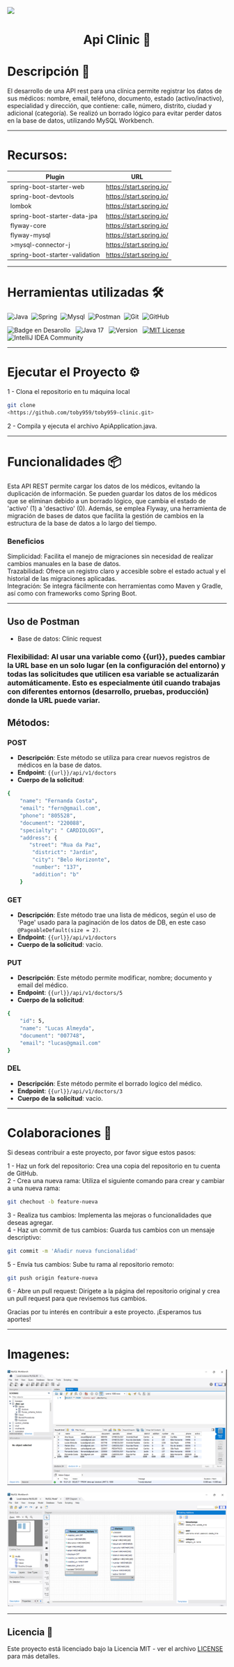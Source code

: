 ![](https://api.visitorbadge.io/api/VisitorHit?user=toby959&repo=toby959-clinic&countColor=%230e75b6)

 <h1 style="text-align: center;"> Api Clinic 🏥</h1>


# Descripción 📖
El desarrollo de una API rest para una clínica permite registrar los datos de sus médicos: nombre, email, teléfono, documento, estado (activo/inactivo), especialidad y dirección, que contiene: calle, número, distrito, ciudad y adicional (categoría). Se realizó un borrado lógico para evitar perder datos en la base de datos, utilizando MySQL Workbench.
___ 

# Recursos:

| Plugin           | URL                      |
|------------------|--------------------------|
| spring-boot-starter-web | https://start.spring.io/ |
| spring-boot-devtools    | https://start.spring.io/ |
| lombok | https://start.spring.io/ |
| spring-boot-starter-data-jpa | https://start.spring.io/ |
| flyway-core | https://start.spring.io/ |
| flyway-mysql | https://start.spring.io/ |
| >mysql-connector-j | https://start.spring.io/ |
| spring-boot-starter-validation | https://start.spring.io/ |
___
# Herramientas utilizadas 🛠️


<img src="https://www.vectorlogo.zone/logos/java/java-icon.svg" title="Java"  alt="Java" width="40" height="40"/>&nbsp;
<img src="https://www.vectorlogo.zone/logos/springio/springio-ar21.svg" title="Spring"  alt="Spring" width="40" height="40"/>&nbsp;
<img src="https://www.vectorlogo.zone/logos/mysql/mysql-ar21.svg" title="Mysql"  alt="Mysql" width="40" height="40"/>&nbsp;
<img src="https://www.vectorlogo.zone/logos/getpostman/getpostman-icon.svg" title="Postman"  alt="Postman" width="40" height="40"/>&nbsp;
<img src="https://www.vectorlogo.zone/logos/git-scm/git-scm-icon.svg" title="Git"  alt="Git" width="40" height="40"/>&nbsp;
<img src="https://www.vectorlogo.zone/logos/github/github-icon.svg" title="GitHub"  alt="GitHub" width="40" height="40"/>&nbsp;

![Badge en Desarollo](https://img.shields.io/badge/STATUS-EN%20DESAROLLO-green)&nbsp;&nbsp;&nbsp;![Java 17](https://img.shields.io/badge/java-17-blue?logo=java)&nbsp;&nbsp;&nbsp;![Version](https://img.shields.io/badge/version-v1.0-COLOR.svg)&nbsp;&nbsp;&nbsp;[![MIT License](https://img.shields.io/badge/licencia-MIT-blue.svg)](LICENSE)&nbsp;&nbsp;&nbsp;![IntelliJ IDEA Community](https://img.shields.io/badge/IDE-IntelliJ%20IDEA%20Community-red?style=flat)&nbsp;&nbsp;&nbsp;
___


# Ejecutar el Proyecto ⚙️
1 - Clona el repositorio en tu máquina local
``` bash
git clone
<https://github.com/toby959/toby959-clinic.git>
```
2 - Compila y ejecuta el archivo ApiApplication.java.
___

# Funcionalidades 📦

Esta API REST permite cargar los datos de los médicos, evitando la duplicación de información. Se pueden guardar los datos de los médicos que se eliminan debido a un borrado lógico, que cambia el estado de 'activo' (1) a 'desactivo' (0). Además, se emplea Flyway, una herramienta de migración de bases de datos que facilita la gestión de cambios en la estructura de la base de datos a lo largo del tiempo.   
### Beneficios
Simplicidad: Facilita el manejo de migraciones sin necesidad de realizar cambios manuales en la base de datos.   
Trazabilidad: Ofrece un registro claro y accesible sobre el estado actual y el historial de las migraciones aplicadas.   
Integración: Se integra fácilmente con herramientas como Maven y Gradle, así como con frameworks como Spring Boot.   
___
## Uso de Postman
* Base de datos: Clinic request   
### Flexibilidad: Al usar una variable como {{url}}, puedes cambiar la URL base en un solo lugar (en la configuración del entorno) y todas las solicitudes que utilicen esa variable se actualizarán automáticamente. Esto es especialmente útil cuando trabajas con diferentes entornos (desarrollo, pruebas, producción) donde la URL puede variar.   

## Métodos: 
### POST 
- **Descripción**: Este método se utiliza para crear nuevos registros de médicos en la base de datos.
- **Endpoint**: `{{url}}/api/v1/doctors`
- **Cuerpo de la solicitud**:

````bash
{
    "name": "Fernanda Costa",
    "email": "fern@gmail.com",
    "phone": "805528",
    "document": "220088",
    "specialty": " CARDIOLOGY",
    "address": {
       "street": "Rua da Paz",
        "district": "Jardin",
        "city": "Belo Horizonte",
        "number": "137",
        "addition": "b"
    }
````
### GET
- **Descripción**: Este método trae una lista de médicos, según el uso de 'Page' usado para la paginación de los datos de DB, en este caso `@PageableDefault(size = 2)`.
- **Endpoint**: `{{url}}/api/v1/doctors`
- **Cuerpo de la solicitud**: vacio. 

### PUT
- **Descripción**: Este método permite modificar, nombre; documento y email del médico.
- **Endpoint**: `{{url}}/api/v1/doctors/5`
- **Cuerpo de la solicitud**:
````bash
{
    "id": 5,
    "name": "Lucas Almeyda",
    "document": "007748",
    "email": "lucas@gmail.com"
}
````

### DEL
- **Descripción**: Este método permite el borrado logico del médico.
- **Endpoint**: `{{url}}/api/v1/doctors/3`
- **Cuerpo de la solicitud**: vacio.
___ 

# Colaboraciones 🎯
Si deseas contribuir a este proyecto, por favor sigue estos pasos:

1 - Haz un fork del repositorio: Crea una copia del repositorio en tu cuenta de GitHub.  
2 - Crea una nueva rama: Utiliza el siguiente comando para crear y cambiar a una nueva rama:
```bash
git chechout -b feature-nueva
```
3 - Realiza tus cambios: Implementa las mejoras o funcionalidades que deseas agregar.  
4 - Haz un commit de tus cambios: Guarda tus cambios con un mensaje descriptivo:
```bash 
git commit -m 'Añadir nueva funcionalidad'
```
5 - Envía tus cambios: Sube tu rama al repositorio remoto:
````bash
git push origin feature-nueva
````
6 - Abre un pull request: Dirígete a la página del repositorio original y crea un pull request para que revisemos tus cambios.

Gracias por tu interés en contribuir a este proyecto. ¡Esperamos tus aportes!
___
# Imagenes:

![Imagen Consola](imagen1.png)


![Imagen Carpetas](imagen2.png)

___   

## Licencia 📜

Este proyecto está licenciado bajo la Licencia MIT - ver el archivo [LICENSE](https://github.com/toby959/toby959-clinic/blob/main/LICENSE) para más detalles.
